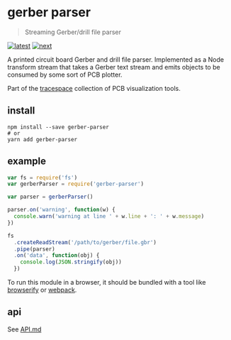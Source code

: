# gerber parser

> Streaming Gerber/drill file parser

[![latest][gerber-parser-latest-badge]][npm]
[![next][gerber-parser-next-badge]][npm-next]

A printed circuit board Gerber and drill file parser. Implemented as a Node transform stream that takes a Gerber text stream and emits objects to be consumed by some sort of PCB plotter.

Part of the [tracespace][] collection of PCB visualization tools.

[tracespace]: https://github.com/tracespace/tracespace
[npm]: https://www.npmjs.com/package/gerber-parser
[npm-next]: https://www.npmjs.com/package/gerber-parser/v/next
[gerber-parser-latest-badge]: https://flat.badgen.net/npm/v/gerber-parser
[gerber-parser-next-badge]: https://flat.badgen.net/npm/v/gerber-parser/next

## install

```
npm install --save gerber-parser
# or
yarn add gerber-parser
```

## example

```js
var fs = require('fs')
var gerberParser = require('gerber-parser')

var parser = gerberParser()

parser.on('warning', function(w) {
  console.warn('warning at line ' + w.line + ': ' + w.message)
})

fs
  .createReadStream('/path/to/gerber/file.gbr')
  .pipe(parser)
  .on('data', function(obj) {
    console.log(JSON.stringify(obj))
  })
```

To run this module in a browser, it should be bundled with a tool like [browserify][] or [webpack][].

[browserify]: http://browserify.org/
[webpack]: https://webpack.js.org/

## api

See [API.md](./API.md)
